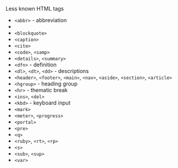Less known HTML tags
- `<abbr>` - abbreviation 
- 
- `<blockquote>`
- `<caption>`
- `<cite>`
- `<code>`, `<samp>`
- `<details>`, `<summary>`
- `<dfn>` - definition 
- `<dl>`, `<dt>`, `<dd>` - descriptions
- `<header>`, `<footer>`, `<main>`, `<nav>`, `<aside>`, `<section>`, `<article>`
- `<hgroup>` - heading group
- `<hr>` - thematic break
- `<ins>`, `<del>`
- `<kbd>` - keyboard input
- `<mark>`
- `<meter>`, `<progress>`
- `<portal>`
- `<pre>`
- `<q>`
- `<ruby>`, `<rt>`, `<rp>`
- `<s>`
- `<sub>`, `<sup>`
- `<var>`
